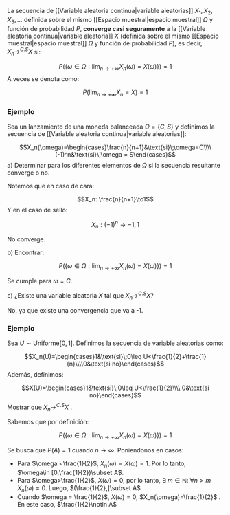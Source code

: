 
La secuencia de [[Variable aleatoria continua|variable aleatorias]] $X_1, X_2, X_3, \dots$ definida sobre el mismo [[Espacio muestral|espacio muestral]] $\Omega$ y función de probabilidad $P$, **converge casi seguramente** a la [[Variable aleatoria continua|variable aleatoria]] $X$ (definida sobre el mismo [[Espacio muestral|espacio muestral]] $\Omega$ y función de probabilidad $P$), es decir, $X_n\to^{C.S}X$ si: 

$$P\left(\lbrace\omega\in\Omega:\lim_{n\to+\infty}X_n(\omega)=X(\omega)\rbrace\right)=1$$ 
A veces se denota como: 

$$P(\lim_{n\to+\infty}X_n=X)=1$$ 
### Ejemplo 

Sea un lanzamiento de una moneda balanceada $\Omega=\lbrace C,S\rbrace$ y definimos la secuencia de [[Variable aleatoria continua|variable aleatorias]]: 

$$X_n(\omega)=\begin{cases}\frac{n}{n+1}&\text{si}\;\omega=C\\\\
(-1)^n&\text{si}\;\omega = S\end{cases}$$ 
a) Determinar para los diferentes elementos de $\Omega$ si la secuencia resultante converge o no. 

Notemos que en caso de cara: 

$$X_n: \frac{n}{n+1}\to1$$ 
Y en el caso de sello: 

$$X_n: (-1)^n\to-1,1$$

No converge. 

b) Encontrar: 

$$P\left(\lbrace\omega\in\Omega:\lim_{n\to+\infty}X_n(\omega)=X(\omega)\rbrace\right)=1$$

Se cumple para $\omega = C$.

c) ¿Existe una variable aleatoria $X$ tal que $X_n\to^{C.S}X$? 

No, ya que existe una convergencia que va a -1. 

### Ejemplo 

Sea $U\sim\text{Uniforme}[0,1]$. Definimos la secuencia de variable aleatorias como: 

$$X_n(U)=\begin{cases}1&\text{si}\;0\leq U<\frac{1}{2}+\frac{1}{n}\\\\0&\text{si no}\end{cases}$$ 
Además, definimos: 

$$X(U)=\begin{cases}1&\text{si}\;0\leq U<\frac{1}{2}\\\\ 
0&\text{si no}\end{cases}$$ 
Mostrar que $X_n\to^{C.S} X$ .

Sabemos que por definición: 

$$P\left(\lbrace\omega\in\Omega:\lim_{n\to+\infty}X_n(\omega)=X(\omega)\rbrace\right)=1$$

Se busca que $P(A)=1$ cuando $n\to\infty$. Poniendonos en casos: 

- Para $\omega <\frac{1}{2}$, $X_n(\omega)=X(\omega)=1$. Por lo tanto, $\omega\in [0,\frac{1}{2})\subset A$. 
- Para $\omega>\frac{1}{2}$, $X(\omega)=0$, por lo tanto, $\exists\; m\in\mathbb{N}:\;\forall n>m\; X_n(\omega)=0$. Luego, $(\frac{1}{2},]\subset A$ 
- Cuando $\omega = \frac{1}{2}$, $X(\omega)=0$, $X_n(\omega)=\frac{1}{2}$ . En este caso, $\frac{1}{2}\notin A$ 